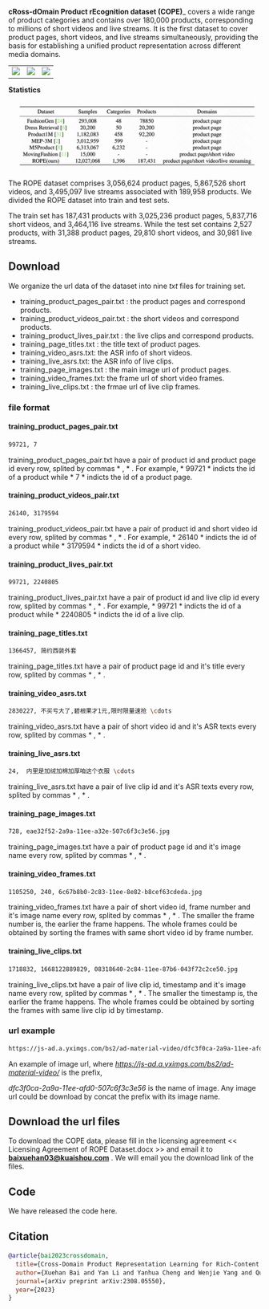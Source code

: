__cRoss-dOmain Product rEcognition dataset (COPE)___ covers a wide range of product categories and contains over 180,000 products, corresponding to millions of short videos and live streams. It is the first dataset to cover product pages, short videos, and live streams simultaneously, providing the basis for establishing a unified product representation across different media domains.

<table><tr>
<td> <img width="300" src="./_images/product_pages.jpg"/> </td>
<td> <img width="300" src="./_images/short_videos.jpg"/> </td>
<td> <img width="300" src="./_images/live_clips.jpg"/> </td>
</tr></table>

__Statistics__

<p align="center">
  <img width="800" src="./_images/statistics.jpg">
</p>
  
The ROPE dataset comprises 3,056,624 product pages, 5,867,526 short videos, and 3,495,097 live streams associated with 189,958 products. We divided the ROPE dataset into train and test sets. 

The train set has 187,431 products with 3,025,236 product pages, 5,837,716 short videos, and 3,464,116 live streams. While the test set contains 2,527 products, with 31,388 product pages, 29,810 short videos, and 30,981 live streams.


## Download 
We organize the url data of the dataset into nine *txt* files for training set. 
- training_product_pages_pair.txt : the product pages and correspond products.
- training_product_videos_pair.txt : the short videos and correspond products.
- training_product_lives_pair.txt : the live clips and correspond products.
- training_page_titles.txt : the title text of product pages.
- training_video_asrs.txt: the ASR info of short videos.
- training_live_asrs.txt: the ASR info of live clips.
- training_page_images.txt : the main image url of product pages.
- training_video_frames.txt: the frame url of short video frames.
- training_live_clips.txt : the frmae url of live clip frames. 


### file format

#### training_product_pages_pair.txt
```bash
99721, 7
```

training_product_pages_pair.txt have a pair of product id and product page id every row, splited by commas * , * . For example, * 99721 * indicts the id of a product while * 7 * indicts the id of a product page.

#### training_product_videos_pair.txt
```bash
26140, 3179594
```

training_product_videos_pair.txt have a pair of product id and short video id every row, splited by commas * , * . For example, * 26140 * indicts the id of a product while * 3179594 * indicts the id of a short video. 

#### training_product_lives_pair.txt
```bash
99721, 2240805
```

training_product_lives_pair.txt have a pair of product id and live clip id every row, splited by commas * , * . For example, * 99721 * indicts the id of a product while * 2240805 * indicts the id of a live clip. 

#### training_page_titles.txt
```bash
1366457, 简约西装外套
```

training_page_titles.txt have a pair of product page id and it's title every row, splited by commas * , * .

#### training_video_asrs.txt

```bash
2830227, 不买亏大了,碧根果才1元,限时限量速抢 \cdots 
```

training_video_asrs.txt have a pair of short video id and it's ASR texts every row, splited by commas * , * .

#### training_live_asrs.txt

```bash
24,  内里是加绒加棉加厚咱这个衣服 \cdots 
```

training_live_asrs.txt have a pair of live clip id and it's ASR texts every row, splited by commas * , * .

#### training_page_images.txt

```bash
728, eae32f52-2a9a-11ee-a32e-507c6f3c3e56.jpg 
```

training_page_images.txt have a pair of product page id and it's image name every row, splited by commas * , * . 

#### training_video_frames.txt

```bash
1105250, 240, 6c67b8b0-2c83-11ee-8e82-b8cef63cdeda.jpg 
```

training_video_frames.txt have a pair of short video id, frame number and it's image name every row, splited by commas * , * . The smaller the frame number is, the earlier the frame happens. The whole frames could be obtained by sorting the frames with same short video id by frame number.

#### training_live_clips.txt

```bash
1718832, 1668122889829, 08318640-2c84-11ee-87b6-043f72c2ce50.jpg 
```

training_live_clips.txt have a pair of live clip id, timestamp and it's image name every row, splited by commas * , * . The smaller the timestamp is, the earlier the frame happens. The whole frames could be obtained by sorting the frames with same live clip id by timestamp.


### url example
```bash
https://js-ad.a.yximgs.com/bs2/ad-material-video/dfc3f0ca-2a9a-11ee-afd0-507c6f3c3e56.jpg
```
An example of image url, where *https://js-ad.a.yximgs.com/bs2/ad-material-video/* is the prefix, 

*dfc3f0ca-2a9a-11ee-afd0-507c6f3c3e56* is the name of image. Any image url could be download by concat the prefix with its image name. 





## Download the url files
To download the COPE data, please fill in the licensing agreement << Licensing Agreement of ROPE Dataset.docx >> and email it to **baixuehan03@kuaishou.com** . We will email you the download link of the files.


## Code
We have released the code here. 

 
## Citation

```bibtex
@article{bai2023crossdomain,
  title={Cross-Domain Product Representation Learning for Rich-Content E-Commerce},
  author={Xuehan Bai and Yan Li and Yanhua Cheng and Wenjie Yang and Quan Chen and Han Li},
  journal={arXiv preprint arXiv:2308.05550},
  year={2023}
}
```